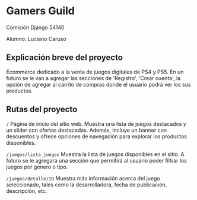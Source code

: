 # Gamers Guild

Comisión Django 54140

Alumno: Luciano Caruso

## Explicación breve del proyecto
Ecommerce dedicado a la venta de juegos digitales de PS4 y PS5. En un futuro se le van a agregar las secciones de 'Registro', 'Crear cuenta', la opción de agregar al carrito de compras donde el usuario podrá ver los sus productos. 

## Rutas del proyecto

`/`
Página de inicio del sitio web. Muestra una lista de juegos destacados y un slider con ofertas destacadas. Además, incluye un banner con descuentos y ofrece opciones de navegación para explorar los productos disponibles.

`/juegos/lista_juegos`
Muestra la lista de juegos disponibles en el sitio. A futuro se le agregará una sección que permitirá al usuario poder filtrar los juegos por género o tipo.

`/juegos/detalle/ID`
Muestra más información acerca del juego seleccionado, tales como la desarrolladora, fecha de publicación, descripción, etc. 
